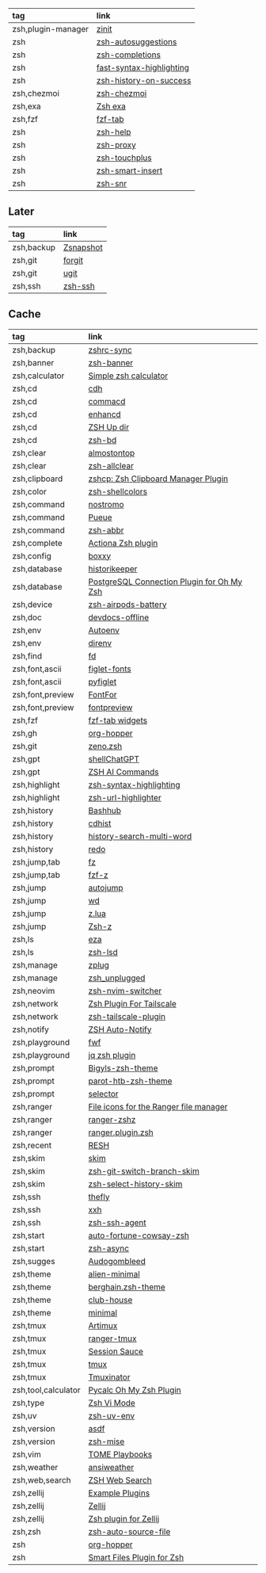 |tag|link|
|:-|:-|
|zsh,plugin-manager|[zinit](https://github.com/zdharma-continuum/zinit)|
|zsh|[zsh-autosuggestions](https://github.com/zsh-users/zsh-autosuggestions)|
|zsh|[zsh-completions](https://github.com/zsh-users/zsh-completions)|
|zsh|[fast-syntax-highlighting](https://github.com/zdharma-continuum/fast-syntax-highlighting)|
|zsh|[zsh-history-on-success](https://github.com/nyoungstudios/zsh-history-on-success)|
|zsh,chezmoi|[zsh-chezmoi](https://github.com/mass8326/zsh-chezmoi)|
|zsh,exa|[Zsh exa](https://github.com/zplugin/zsh-exa)|
|zsh,fzf|[fzf-tab](https://github.com/Aloxaf/fzf-tab)|
|zsh|[zsh-help](https://github.com/Freed-Wu/zsh-help)|
|zsh|[zsh-proxy](https://github.com/SukkaW/zsh-proxy)|
|zsh|[zsh-touchplus](https://github.com/raisedadead/zsh-touchplus)|
|zsh|[zsh-smart-insert](https://github.com/lgdevlop/zsh-smart-insert)|
|zsh|[zsh-snr](https://github.com/raisedadead/zsh-snr)|

## Later

|tag|link|
|:-|:-|
|zsh,backup|[Zsnapshot](https://github.com/zdharma-continuum/zsnapshot)|
|zsh,git|[forgit](https://github.com/wfxr/forgit)|
|zsh,git|[ugit](https://github.com/Bhupesh-V/ugit)|
|zsh,ssh|[zsh-ssh](https://github.com/sunlei/zsh-ssh)|
## Cache

|tag|link|
|:-|:-|
|zsh,backup|[zshrc-sync](https://github.com/Skylor-Tang/zshrc-sync)|
|zsh,banner|[zsh-banner](https://github.com/drkhsh/zsh-banner)|
|zsh,calculator|[Simple zsh calculator](https://github.com/arzzen/calc.plugin.zsh)|
|zsh,cd|[cdh](https://github.com/johncassol/cdh)|
|zsh,cd|[commacd](https://github.com/shyiko/commacd)|
|zsh,cd|[enhancd](https://github.com/babarot/enhancd)|
|zsh,cd|[ZSH Up dir](https://github.com/sgpthomas/zsh-up-dir)|
|zsh,cd|[zsh-bd](https://github.com/Tarrasch/zsh-bd)|
|zsh,clear|[almostontop](https://github.com/Valiev/almostontop)|
|zsh,clear|[zsh-allclear](https://github.com/givensuman/zsh-allclear)|
|zsh,clipboard|[zshcp: Zsh Clipboard Manager Plugin](https://github.com/soup-ms/zshcp)|
|zsh,color|[zsh-shellcolors](https://github.com/SaltedBlowfish/zsh-shellcolor)|
|zsh,command|[nostromo](https://github.com/pokanop/nostromo)|
|zsh,command|[Pueue](https://github.com/Nukesor/pueue)|
|zsh,command|[zsh-abbr](https://github.com/olets/zsh-abbr)|
|zsh,complete|[Actiona Zsh plugin](https://github.com/matthieusb/act)|
|zsh,config|[boxxy](https://github.com/queer/boxxy)|
|zsh,database|[historikeeper](https://github.com/stiliajohny/historikeeper)|
|zsh,database|[PostgreSQL Connection Plugin for Oh My Zsh](https://github.com/ruslan-korneev/pgconnect-zsh)|
|zsh,device|[zsh-airpods-battery](https://github.com/A-delta/zsh-airpods-battery)|
|zsh,doc|[devdocs-offline](https://github.com/dimitry-ishenko-cpp/devdocs-offline)|
|zsh,env|[Autoenv](https://github.com/hyperupcall/autoenv)|
|zsh,env|[direnv](https://direnv.net)|
|zsh,find|[fd](https://github.com/aubreypwd/zsh-plugin-fd)|
|zsh,font,ascii|[figlet-fonts](https://github.com/xero/figlet-fonts)|
|zsh,font,ascii|[pyfiglet](https://github.com/pwaller/pyfiglet)|
|zsh,font,preview|[FontFor](https://github.com/7sDream/fontfor)|
|zsh,font,preview|[fontpreview](https://github.com/sdushantha/fontpreview)|
|zsh,fzf|[fzf-tab widgets](https://github.com/tom-power/fzf-tab-widgets)|
|zsh,gh|[org-hopper](https://github.com/hjdarnel/org-hopper)|
|zsh,git|[zeno.zsh](https://github.com/yuki-yano/zeno.zsh)|
|zsh,gpt|[shellChatGPT](https://github.com/mountaineerbr/shellChatGPT)|
|zsh,gpt|[ZSH AI Commands](https://github.com/muePatrick/zsh-ai-commands)|
|zsh,highlight|[zsh-syntax-highlighting](https://github.com/zsh-users/zsh-syntax-highlighting)|
|zsh,highlight|[zsh-url-highlighter](https://github.com/ascii-soup/zsh-url-highlighter)|
|zsh,history|[Bashhub](https://github.com/rcaloras/bashhub-client)|
|zsh,history|[cdhist](https://github.com/joknarf/cdhist)|
|zsh,history|[history-search-multi-word](https://github.com/zdharma-continuum/history-search-multi-word)|
|zsh,history|[redo](https://github.com/joknarf/redo)|
|zsh,jump,tab|[fz](https://github.com/changyuheng/fz.sh)|
|zsh,jump,tab|[fzf-z](https://github.com/andrewferrier/fzf-z)|
|zsh,jump|[autojump](https://github.com/wting/autojump)|
|zsh,jump|[wd](https://github.com/mfaerevaag/wd)|
|zsh,jump|[z.lua](https://github.com/skywind3000/z.lua)|
|zsh,jump|[Zsh-z](https://github.com/agkozak/zsh-z)|
|zsh,ls|[eza](https://github.com/eza-community/eza)|
|zsh,ls|[zsh-lsd](https://github.com/wintermi/zsh-lsd)|
|zsh,manage|[zplug](https://github.com/zplug/zplug)|
|zsh,manage|[zsh_unplugged](https://github.com/mattmc3/zsh_unplugged)|
|zsh,neovim|[zsh-nvim-switcher](https://github.com/dacarey/zsh-nvim-switcher)|
|zsh,network|[Zsh Plugin For Tailscale](https://github.com/hsrzq/PluginForTailscale)|
|zsh,network|[zsh-tailscale-plugin](https://github.com/HeroesLament/zsh-tailscale-plugin)|
|zsh,notify|[ZSH Auto-Notify](https://github.com/MichaelAquilina/zsh-auto-notify)|
|zsh,playground|[fwf](https://github.com/ckp95/fwf)|
|zsh,playground|[jq zsh plugin](https://github.com/unixorn/awesome-zsh-plugins)|
|zsh,prompt|[Bigyls-zsh-theme](https://github.com/Bigyls/Bigyls-zsh-theme)|
|zsh,prompt|[parot-htb-zsh-theme](https://github.com/Lloyd-Leo/parrot-htb-zsh-theme)|
|zsh,prompt|[selector](https://github.com/joknarf/selector)|
|zsh,ranger|[File icons for the Ranger file manager](https://github.com/alexanderjeurissen/ranger_devicons)|
|zsh,ranger|[ranger-zshz](https://github.com/rc2dev/ranger-zshz)|
|zsh,ranger|[ranger.plugin.zsh](https://github.com/NiziL/ranger.plugin.zsh)|
|zsh,recent|[RESH](https://github.com/curusarn/resh)|
|zsh,skim|[skim](https://github.com/lotabout/skim)|
|zsh,skim|[zsh-git-switch-branch-skim](https://github.com/okhiroyuki/zsh-git-switch-branch-skim)|
|zsh,skim|[zsh-select-history-skim](https://github.com/okhiroyuki/zsh-select-history-skim)|
|zsh,ssh|[thefly](https://github.com/joknarf/thefly)|
|zsh,ssh|[xxh](https://github.com/xxh/xxh)|
|zsh,ssh|[zsh-ssh-agent](https://github.com/twfksh/zsh-ssh-agent)|
|zsh,start|[auto-fortune-cowsay-zsh](https://github.com/babasbot/auto-fortune-cowsay-zsh)|
|zsh,start|[zsh-async](https://github.com/mafredri/zsh-async)|
|zsh,sugges|[Audogombleed](https://github.com/i-love-coffee-i-love-tea/audogombleed.sh)|
|zsh,theme|[alien-minimal](https://github.com/eendroroy/alien-minimal)|
|zsh,theme|[berghain.zsh-theme](https://github.com/meshkinyar/berghain.zsh-theme)|
|zsh,theme|[club-house](https://github.com/skippyr/club-house)|
|zsh,theme|[minimal](https://github.com/subnixr/minimal)|
|zsh,tmux|[Artimux](https://github.com/tribhuwan-kumar/Artimux)|
|zsh,tmux|[ranger-tmux](https://github.com/joouha/ranger_tmux)|
|zsh,tmux|[Session Sauce](https://github.com/ChrisPenner/session-sauce)|
|zsh,tmux|[tmux](https://github.com/tmux/tmux)|
|zsh,tmux|[Tmuxinator](https://github.com/tmuxinator/tmuxinator)|
|zsh,tool,calculator|[Pycalc Oh My Zsh Plugin](https://github.com/alalik/pycalc)|
|zsh,type|[Zsh Vi Mode](https://github.com/jeffreytse/zsh-vi-mode)|
|zsh,uv|[zsh-uv-env](https://github.com/matthiasha/zsh-uv-env)|
|zsh,version|[asdf](https://asdf-vm.com)|
|zsh,version|[zsh-mise](https://github.com/wintermi/zsh-mise)|
|zsh,vim|[TOME Playbooks](https://github.com/laktak/tome)|
|zsh,weather|[ansiweather](https://github.com/fcambus/ansiweather)|
|zsh,web,search|[ZSH Web Search](https://github.com/GowayLee/zsh_web_search)|
|zsh,zellij|[Example Plugins](https://zellij.dev/documentation/plugin-examples)|
|zsh,zellij|[Zellij](https://github.com/zellij-org/zellij)|
|zsh,zellij|[Zsh plugin for Zellij](https://codeberg.org/tranzystorekk/zellij.zsh)|
|zsh,zsh|[zsh-auto-source-file](https://github.com/maximux13/zsh-auto-source-file)|
|zsh|[org-hopper](https://github.com/hjdarnel/org-hopper)
|zsh|[Smart Files Plugin for Zsh](https://github.com/vxfemboy/zsh-smart-files)